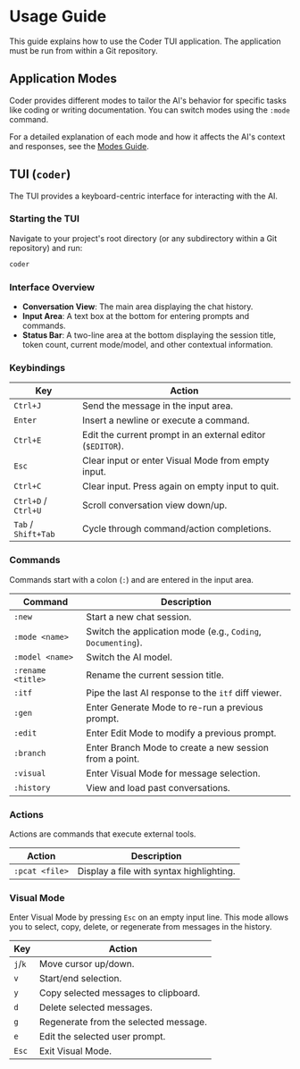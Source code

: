 # Usage Guide

This guide explains how to use the Coder TUI application. The application must be run from within a Git repository.

## Application Modes

Coder provides different modes to tailor the AI's behavior for specific tasks like coding or writing documentation. You can switch modes using the `:mode` command.

For a detailed explanation of each mode and how it affects the AI's context and responses, see the [Modes Guide](./Modes.md).

## TUI (`coder`)

The TUI provides a keyboard-centric interface for interacting with the AI.

### Starting the TUI

Navigate to your project's root directory (or any subdirectory within a Git repository) and run:

```sh
coder
```

### Interface Overview

- **Conversation View**: The main area displaying the chat history.
- **Input Area**: A text box at the bottom for entering prompts and commands.
- **Status Bar**: A two-line area at the bottom displaying the session title, token count, current mode/model, and other contextual information.

### Keybindings

| Key             | Action                                               |
| --------------- | ---------------------------------------------------- |
| `Ctrl+J`        | Send the message in the input area.                  |
| `Enter`         | Insert a newline or execute a command.               |
| `Ctrl+E`        | Edit the current prompt in an external editor (`$EDITOR`). |
| `Esc`           | Clear input or enter Visual Mode from empty input.   |
| `Ctrl+C`        | Clear input. Press again on empty input to quit.     |
| `Ctrl+D` / `Ctrl+U` | Scroll conversation view down/up.                    |
| `Tab` / `Shift+Tab` | Cycle through command/action completions.            |

### Commands

Commands start with a colon (`:`) and are entered in the input area.

| Command         | Description                                          |
| --------------- | ---------------------------------------------------- |
| `:new`          | Start a new chat session.                            |
| `:mode <name>`  | Switch the application mode (e.g., `Coding`, `Documenting`). |
| `:model <name>` | Switch the AI model.                                 |
| `:rename <title>`| Rename the current session title.                    |
| `:itf`          | Pipe the last AI response to the `itf` diff viewer.  |
| `:gen`          | Enter Generate Mode to re-run a previous prompt.     |
| `:edit`         | Enter Edit Mode to modify a previous prompt.         |
| `:branch`       | Enter Branch Mode to create a new session from a point. |
| `:visual`       | Enter Visual Mode for message selection.             |
| `:history`      | View and load past conversations.                    |

### Actions

Actions are commands that execute external tools.

| Action         | Description                                          |
| -------------- | ---------------------------------------------------- |
| `:pcat <file>` | Display a file with syntax highlighting.             |

### Visual Mode

Enter Visual Mode by pressing `Esc` on an empty input line. This mode allows you to select, copy, delete, or regenerate from messages in the history.

| Key | Action                               |
| --- | ------------------------------------ |
| `j`/`k` | Move cursor up/down.                 |
| `v`   | Start/end selection.                 |
| `y`   | Copy selected messages to clipboard. |
| `d`   | Delete selected messages.            |
| `g`   | Regenerate from the selected message.|
| `e`   | Edit the selected user prompt.       |
| `Esc` | Exit Visual Mode.                    |

